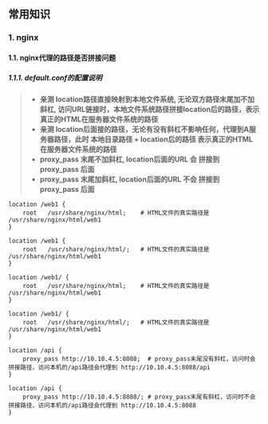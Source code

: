 ## 常用知识

### 1. nginx

#### 1.1. nginx代理的路径是否拼接问题

##### 1.1.1. default.conf的配置说明
>  *  **亲测 location路径直接映射到本地文件系统, 无论双方路径末尾加不加斜杠, 访问URL链接时，本地文件系统路径拼接location后的路径，表示真正的HTML在服务器文件系统的路径**
>  *  **亲测 location后面接的路径，无论有没有斜杠不影响任何，代理到A服务器路径，此时 本地目录路径 + location后的路径 表示真正的HTML在服务器文件系统的路径**
>  *  **proxy_pass 末尾不加斜杠, location后面的URL 会 拼接到 proxy_pass 后面**
>  *  **proxy_pass 末尾加斜杠, location后面的URL 不会 拼接到 proxy_pass 后面**

```
location /web1 {
    root   /usr/share/nginx/html;    # HTML文件的真实路径是 /usr/share/nginx/html/web1
}

location /web1 {
    root   /usr/share/nginx/html/;   # HTML文件的真实路径是 /usr/share/nginx/html/web1
}

location /web1/ {
    root   /usr/share/nginx/html;    # HTML文件的真实路径是 /usr/share/nginx/html/web1
}

location /web1/ {
    root   /usr/share/nginx/html/;   # HTML文件的真实路径是 /usr/share/nginx/html/web1
}

location /api {
    proxy_pass http://10.10.4.5:8088;  # proxy_pass末尾没有斜杠，访问时会拼接路径，访问本机的/api路径会代理到 http://10.10.4.5:8088/api
}

location /api {
    proxy_pass http://10.10.4.5:8088/; # proxy_pass末尾有斜杠，访问时不会拼接路径，访问本机的/api路径会代理到 http://10.10.4.5:8088
}
```
